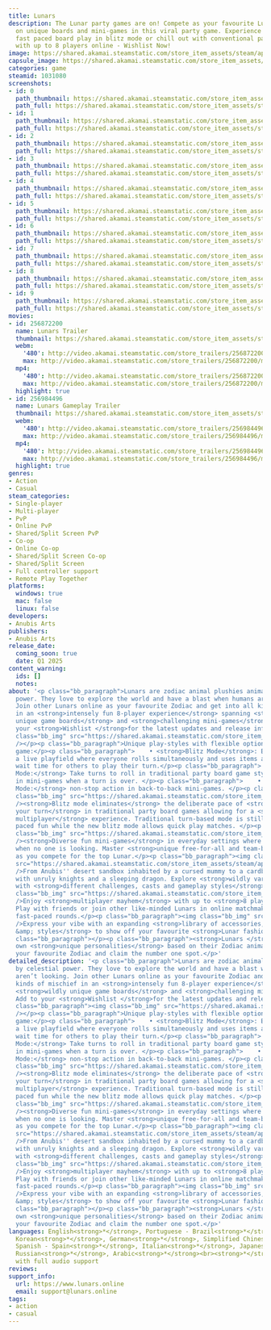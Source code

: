 ```yaml
---
title: Lunars
description: The Lunar party games are on! Compete as your favourite Lunar Zodiac
  on unique boards and mini-games in this viral party game. Experience game-changing
  fast paced board play in blitz mode or chill out with conventional party game style
  with up to 8 players online - Wishlist Now!
image: https://shared.akamai.steamstatic.com/store_item_assets/steam/apps/1031080/header.jpg?t=1730382221
capsule_image: https://shared.akamai.steamstatic.com/store_item_assets/steam/apps/1031080/capsule_231x87.jpg?t=1730382221
categories: game
steamid: 1031080
screenshots:
- id: 0
  path_thumbnail: https://shared.akamai.steamstatic.com/store_item_assets/steam/apps/1031080/ss_26db368745bacb0cdf46755d9df920c2cc741627.600x338.jpg?t=1730382221
  path_full: https://shared.akamai.steamstatic.com/store_item_assets/steam/apps/1031080/ss_26db368745bacb0cdf46755d9df920c2cc741627.1920x1080.jpg?t=1730382221
- id: 1
  path_thumbnail: https://shared.akamai.steamstatic.com/store_item_assets/steam/apps/1031080/ss_bea940e1ab373f41e9db78ff53b0a6bd45eb8dfa.600x338.jpg?t=1730382221
  path_full: https://shared.akamai.steamstatic.com/store_item_assets/steam/apps/1031080/ss_bea940e1ab373f41e9db78ff53b0a6bd45eb8dfa.1920x1080.jpg?t=1730382221
- id: 2
  path_thumbnail: https://shared.akamai.steamstatic.com/store_item_assets/steam/apps/1031080/ss_2c0c1772a2e2d2da2c8def3736ee0f7144a317b3.600x338.jpg?t=1730382221
  path_full: https://shared.akamai.steamstatic.com/store_item_assets/steam/apps/1031080/ss_2c0c1772a2e2d2da2c8def3736ee0f7144a317b3.1920x1080.jpg?t=1730382221
- id: 3
  path_thumbnail: https://shared.akamai.steamstatic.com/store_item_assets/steam/apps/1031080/ss_9a2eb76dbe134ecdf8721a65dd31745cb1c89c4e.600x338.jpg?t=1730382221
  path_full: https://shared.akamai.steamstatic.com/store_item_assets/steam/apps/1031080/ss_9a2eb76dbe134ecdf8721a65dd31745cb1c89c4e.1920x1080.jpg?t=1730382221
- id: 4
  path_thumbnail: https://shared.akamai.steamstatic.com/store_item_assets/steam/apps/1031080/ss_8f5b7330133847eab6351b1a0ec980d3753274b0.600x338.jpg?t=1730382221
  path_full: https://shared.akamai.steamstatic.com/store_item_assets/steam/apps/1031080/ss_8f5b7330133847eab6351b1a0ec980d3753274b0.1920x1080.jpg?t=1730382221
- id: 5
  path_thumbnail: https://shared.akamai.steamstatic.com/store_item_assets/steam/apps/1031080/ss_cc9449c7ac5800f5683f5c62a0f6f64412ebbe47.600x338.jpg?t=1730382221
  path_full: https://shared.akamai.steamstatic.com/store_item_assets/steam/apps/1031080/ss_cc9449c7ac5800f5683f5c62a0f6f64412ebbe47.1920x1080.jpg?t=1730382221
- id: 6
  path_thumbnail: https://shared.akamai.steamstatic.com/store_item_assets/steam/apps/1031080/ss_636a7847e348226096ec09a564600facb1ea64b6.600x338.jpg?t=1730382221
  path_full: https://shared.akamai.steamstatic.com/store_item_assets/steam/apps/1031080/ss_636a7847e348226096ec09a564600facb1ea64b6.1920x1080.jpg?t=1730382221
- id: 7
  path_thumbnail: https://shared.akamai.steamstatic.com/store_item_assets/steam/apps/1031080/ss_29adcaef464478faf64cd989c3210fa3e206e030.600x338.jpg?t=1730382221
  path_full: https://shared.akamai.steamstatic.com/store_item_assets/steam/apps/1031080/ss_29adcaef464478faf64cd989c3210fa3e206e030.1920x1080.jpg?t=1730382221
- id: 8
  path_thumbnail: https://shared.akamai.steamstatic.com/store_item_assets/steam/apps/1031080/ss_65a4987b109767a6c541fa57612568d0a1d20fd0.600x338.jpg?t=1730382221
  path_full: https://shared.akamai.steamstatic.com/store_item_assets/steam/apps/1031080/ss_65a4987b109767a6c541fa57612568d0a1d20fd0.1920x1080.jpg?t=1730382221
- id: 9
  path_thumbnail: https://shared.akamai.steamstatic.com/store_item_assets/steam/apps/1031080/ss_7f217c6c0ec95bbef21c48811500af29c5e7cdb3.600x338.jpg?t=1730382221
  path_full: https://shared.akamai.steamstatic.com/store_item_assets/steam/apps/1031080/ss_7f217c6c0ec95bbef21c48811500af29c5e7cdb3.1920x1080.jpg?t=1730382221
movies:
- id: 256872200
  name: Lunars Trailer
  thumbnail: https://shared.akamai.steamstatic.com/store_item_assets/steam/apps/256872200/movie.293x165.jpg?t=1644043080
  webm:
    '480': http://video.akamai.steamstatic.com/store_trailers/256872200/movie480_vp9.webm?t=1644043080
    max: http://video.akamai.steamstatic.com/store_trailers/256872200/movie_max_vp9.webm?t=1644043080
  mp4:
    '480': http://video.akamai.steamstatic.com/store_trailers/256872200/movie480.mp4?t=1644043080
    max: http://video.akamai.steamstatic.com/store_trailers/256872200/movie_max.mp4?t=1644043080
  highlight: true
- id: 256984496
  name: Lunars Gameplay Trailer
  thumbnail: https://shared.akamai.steamstatic.com/store_item_assets/steam/apps/256984496/movie.293x165.jpg?t=1700834428
  webm:
    '480': http://video.akamai.steamstatic.com/store_trailers/256984496/movie480_vp9.webm?t=1700834428
    max: http://video.akamai.steamstatic.com/store_trailers/256984496/movie_max_vp9.webm?t=1700834428
  mp4:
    '480': http://video.akamai.steamstatic.com/store_trailers/256984496/movie480.mp4?t=1700834428
    max: http://video.akamai.steamstatic.com/store_trailers/256984496/movie_max.mp4?t=1700834428
  highlight: true
genres:
- Action
- Casual
steam_categories:
- Single-player
- Multi-player
- PvP
- Online PvP
- Shared/Split Screen PvP
- Co-op
- Online Co-op
- Shared/Split Screen Co-op
- Shared/Split Screen
- Full controller support
- Remote Play Together
platforms:
  windows: true
  mac: false
  linux: false
developers:
- Anubis Arts
publishers:
- Anubis Arts
release_date:
  coming_soon: true
  date: Q1 2025
content_warning:
  ids: []
  notes:
about: '<p class="bb_paragraph">Lunars are zodiac animal plushies animated by celestial
  power. They love to explore the world and have a blast when humans aren’t looking.
  Join other Lunars online as your favourite Zodiac and get into all kinds of mischief
  in an <strong>intensely fun 8-player experience</strong> spanning <strong>wildly
  unique game boards</strong> and <strong>challenging mini-games</strong>. Add to
  your <strong>Wishlist </strong>for the latest updates and release info.</p><p class="bb_paragraph"><img
  class="bb_img" src="https://shared.akamai.steamstatic.com/store_item_assets/steam/apps/1031080/extras/Characters.gif?t=1730382221"
  /></p><p class="bb_paragraph">Unique play-styles with flexible options to play the
  game:</p><p class="bb_paragraph">    • <strong>Blitz Mode</strong>: Board becomes
  a live playfield where everyone rolls simultaneously and uses items at will. No
  wait time for others to play their turn.</p><p class="bb_paragraph">    • <strong>Conventional
  Mode:</strong> Take turns to roll in traditional party board game style and compete
  in mini-games when a turn is over. </p><p class="bb_paragraph">    • <strong>Mini-Games
  Mode:</strong> non-stop action in back-to-back mini-games. </p><p class="bb_paragraph"><img
  class="bb_img" src="https://shared.akamai.steamstatic.com/store_item_assets/steam/apps/1031080/extras/New_Boards.gif?t=1730382221"
  /><strong>Blitz mode eliminates</strong> the deliberate pace of <strong>waiting
  your turn</strong> in traditional party board games allowing for a <strong>fast-paced
  multiplayer</strong> experience. Traditional turn-based mode is still here for old-school
  paced fun while the new blitz mode allows quick play matches. </p><p class="bb_paragraph"><img
  class="bb_img" src="https://shared.akamai.steamstatic.com/store_item_assets/steam/apps/1031080/extras/MiniGames.gif?t=1730382221"
  /><strong>Diverse fun mini-games</strong> in everyday settings where Lunars party
  when no one is looking. Master <strong>unique free-for-all and team-based mini-games</strong>
  as you compete for the top Lunar.</p><p class="bb_paragraph"><img class="bb_img"
  src="https://shared.akamai.steamstatic.com/store_item_assets/steam/apps/1031080/extras/Board2.gif?t=1730382221"
  />From Anubis'' desert sandbox inhabited by a cursed mummy to a cardboard kingdom
  with unruly knights and a sleeping dragon. Explore <strong>wildly varied board locations</strong>
  with <strong>different challenges, casts and gameplay styles</strong>.</p><p class="bb_paragraph"><img
  class="bb_img" src="https://shared.akamai.steamstatic.com/store_item_assets/steam/apps/1031080/extras/8Players.gif?t=1730382221"
  />Enjoy <strong>multiplayer mayhem</strong> with up to <strong>8 players online</strong>.
  Play with friends or join other like-minded Lunars in online matchmaking for fun
  fast-paced rounds.</p><p class="bb_paragraph"><img class="bb_img" src="https://shared.akamai.steamstatic.com/store_item_assets/steam/apps/1031080/extras/Outfits.gif?t=1730382221"
  />Express your vibe with an expanding <strong>library of accessories, outfits, pets
  &amp; styles</strong> to show off your favourite <strong>Lunar fashion</strong>.</p><p
  class="bb_paragraph"></p><p class="bb_paragraph"><strong>Lunars </strong>have their
  own <strong>unique personalities</strong> based on their Zodiac animal. Play with
  your favourite Zodiac and claim the number one spot.</p>'
detailed_description: '<p class="bb_paragraph">Lunars are zodiac animal plushies animated
  by celestial power. They love to explore the world and have a blast when humans
  aren’t looking. Join other Lunars online as your favourite Zodiac and get into all
  kinds of mischief in an <strong>intensely fun 8-player experience</strong> spanning
  <strong>wildly unique game boards</strong> and <strong>challenging mini-games</strong>.
  Add to your <strong>Wishlist </strong>for the latest updates and release info.</p><p
  class="bb_paragraph"><img class="bb_img" src="https://shared.akamai.steamstatic.com/store_item_assets/steam/apps/1031080/extras/Characters.gif?t=1730382221"
  /></p><p class="bb_paragraph">Unique play-styles with flexible options to play the
  game:</p><p class="bb_paragraph">    • <strong>Blitz Mode</strong>: Board becomes
  a live playfield where everyone rolls simultaneously and uses items at will. No
  wait time for others to play their turn.</p><p class="bb_paragraph">    • <strong>Conventional
  Mode:</strong> Take turns to roll in traditional party board game style and compete
  in mini-games when a turn is over. </p><p class="bb_paragraph">    • <strong>Mini-Games
  Mode:</strong> non-stop action in back-to-back mini-games. </p><p class="bb_paragraph"><img
  class="bb_img" src="https://shared.akamai.steamstatic.com/store_item_assets/steam/apps/1031080/extras/New_Boards.gif?t=1730382221"
  /><strong>Blitz mode eliminates</strong> the deliberate pace of <strong>waiting
  your turn</strong> in traditional party board games allowing for a <strong>fast-paced
  multiplayer</strong> experience. Traditional turn-based mode is still here for old-school
  paced fun while the new blitz mode allows quick play matches. </p><p class="bb_paragraph"><img
  class="bb_img" src="https://shared.akamai.steamstatic.com/store_item_assets/steam/apps/1031080/extras/MiniGames.gif?t=1730382221"
  /><strong>Diverse fun mini-games</strong> in everyday settings where Lunars party
  when no one is looking. Master <strong>unique free-for-all and team-based mini-games</strong>
  as you compete for the top Lunar.</p><p class="bb_paragraph"><img class="bb_img"
  src="https://shared.akamai.steamstatic.com/store_item_assets/steam/apps/1031080/extras/Board2.gif?t=1730382221"
  />From Anubis'' desert sandbox inhabited by a cursed mummy to a cardboard kingdom
  with unruly knights and a sleeping dragon. Explore <strong>wildly varied board locations</strong>
  with <strong>different challenges, casts and gameplay styles</strong>.</p><p class="bb_paragraph"><img
  class="bb_img" src="https://shared.akamai.steamstatic.com/store_item_assets/steam/apps/1031080/extras/8Players.gif?t=1730382221"
  />Enjoy <strong>multiplayer mayhem</strong> with up to <strong>8 players online</strong>.
  Play with friends or join other like-minded Lunars in online matchmaking for fun
  fast-paced rounds.</p><p class="bb_paragraph"><img class="bb_img" src="https://shared.akamai.steamstatic.com/store_item_assets/steam/apps/1031080/extras/Outfits.gif?t=1730382221"
  />Express your vibe with an expanding <strong>library of accessories, outfits, pets
  &amp; styles</strong> to show off your favourite <strong>Lunar fashion</strong>.</p><p
  class="bb_paragraph"></p><p class="bb_paragraph"><strong>Lunars </strong>have their
  own <strong>unique personalities</strong> based on their Zodiac animal. Play with
  your favourite Zodiac and claim the number one spot.</p>'
languages: English<strong>*</strong>, Portuguese - Brazil<strong>*</strong>, French<strong>*</strong>,
  Korean<strong>*</strong>, German<strong>*</strong>, Simplified Chinese<strong>*</strong>,
  Spanish - Spain<strong>*</strong>, Italian<strong>*</strong>, Japanese<strong>*</strong>,
  Russian<strong>*</strong>, Arabic<strong>*</strong><br><strong>*</strong>languages
  with full audio support
reviews:
support_info:
  url: https://www.lunars.online
  email: support@lunars.online
tags:
- action
- casual
---
```


